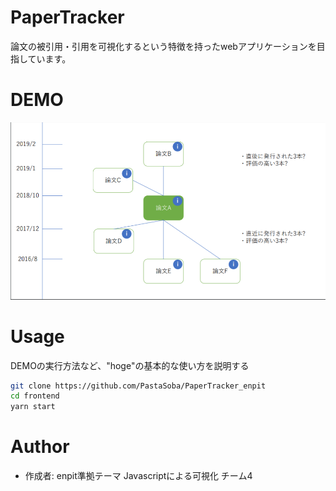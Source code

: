 # PaperTracker

論文の被引用・引用を可視化するという特徴を持ったwebアプリケーションを目指しています。
<!-- "hoge"が何かを簡潔に紹介する -->

# DEMO

![PaperTrackerの完成イメージ](./image.png)
<!-- "hoge"の魅力が直感的に伝えわるデモ動画や図解を載せる -->

<!-- # Features -->

<!-- "hoge"のセールスポイントや差別化などを説明する -->

<!-- # Requirement -->

<!-- "hoge"を動かすのに必要なライブラリなどを列挙する -->

<!-- 
* huga 3.5.2
* hogehuga 1.0.2
-->

<!-- # Installation -->

<!--
Requirementで列挙したライブラリなどのインストール方法を説明する

```bash
pip install huga_package
``` 
-->

# Usage


DEMOの実行方法など、"hoge"の基本的な使い方を説明する

```bash
git clone https://github.com/PastaSoba/PaperTracker_enpit
cd frontend
yarn start
```


<!-- # Note -->

<!-- 注意点などがあれば書く -->

# Author

* 作成者: enpit準拠テーマ Javascriptによる可視化 チーム4
